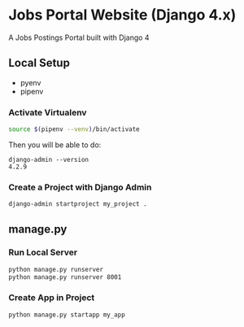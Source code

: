 # Jobs Portal Website (Django 4.x)
A Jobs Postings Portal built with Django 4

## Local Setup
- pyenv
- pipenv

### Activate Virtualenv
```sh
source $(pipenv --venv)/bin/activate
```

Then you will be able to do:
```
django-admin --version
4.2.9
```

### Create a Project with Django Admin
```sh
django-admin startproject my_project .
```

## manage.py

### Run Local Server
```sh
python manage.py runserver
python manage.py runserver 8001
```

### Create App in Project
```sh
python manage.py startapp my_app
```